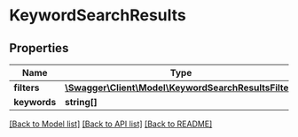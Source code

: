 # KeywordSearchResults

## Properties
Name | Type | Description | Notes
------------ | ------------- | ------------- | -------------
**filters** | [**\Swagger\Client\Model\KeywordSearchResultsFilters**](KeywordSearchResultsFilters.md) |  | [optional] 
**keywords** | **string[]** |  | [optional] 

[[Back to Model list]](../README.md#documentation-for-models) [[Back to API list]](../README.md#documentation-for-api-endpoints) [[Back to README]](../README.md)


